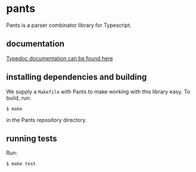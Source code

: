 # pants
Pants is a parser combinator library for Typescript.

## documentation

[Typedoc documentation can be found here](https://williams-cs.github.io/pants/)

## installing dependencies and building

We supply a `Makefile` with Pants to make working with this library easy.  To build, run:

```
$ make
```

in the Pants repository directory.

## running tests

Run:

```
$ make test
```

